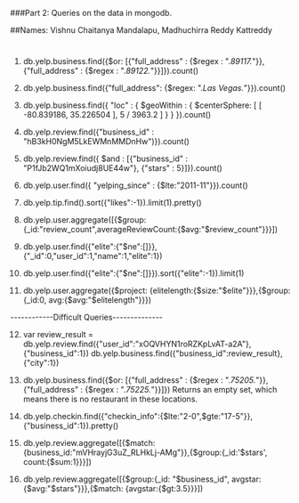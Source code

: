 ###Part 2: Queries on the data in mongodb.

##Names: Vishnu Chaitanya Mandalapu, Madhuchirra Reddy Kattreddy

#
1.	db.yelp.business.find({$or: [{"full_address" : {$regex : ".*89117.*"}},{"full_address" : {$regex : ".*89122.*"}}]}).count()

2.	db.yelp.business.find({"full_address": {$regex: ".*Las Vegas.*"}}).count()

3.	 db.yelp.business.find({ "loc" : { $geoWithin : { $centerSphere: [ [ -80.839186, 35.226504 ], 5 / 3963.2 ] } } }).count()

4.	db.yelp.review.find({"business_id" : "hB3kH0NgM5LkEWMnMMDnHw")}).count()


5.	db.yelp.review.find({ $and : [{"business_id" : "P1fJb2WQ1mXoiudj8UE44w"}, {"stars" : 5}]}).count()

6.	db.yelp.user.find({ "yelping_since" : {$lte:"2011-11"}}).count()

7.	db.yelp.tip.find().sort({"likes":-1}).limit(1).pretty()

8.	db.yelp.user.aggregate([{$group:{_id:"review_count",averageReviewCount:{$avg:"$review_count"}}}])

9.	db.yelp.user.find({"elite":{"$ne":[]}},{"_id":0,"user_id":1,"name":1,"elite":1})

10.	db.yelp.user.find({"elite":{"$ne":[]}}).sort({"elite":-1}).limit(1)

11.	db.yelp.user.aggregate({$project: {elitelength:{$size:"$elite"}}},{$group:{_id:0, avg:{$avg:"$elitelength"}}})

------------Difficult Queries--------------

12.	var review_result = db.yelp.review.find({"user_id":"xOQVHYN1roRZKpLvAT-a2A"},{"business_id":1})
	  db.yelp.business.find({"business_id":review_result},{"city":1})

13.	db.yelp.business.find({$or: [{"full_address" : {$regex : ".*75205.*"}},{"full_address" : {$regex : ".*75225.*"}}]})
	Returns an empty set, which means there is no restaurant in these locations.

14.	db.yelp.checkin.find({"checkin_info":{$lte:"2-0",$gte:"17-5"}},{"business_id":1}).pretty()

15.	db.yelp.review.aggregate([{$match:{business_id:"mVHrayjG3uZ_RLHkLj-AMg"}},{$group:{_id:'$stars', count:{$sum:1}}}])

16.	db.yelp.review.aggregate([{$group:{_id: "$business_id", avgstar:{$avg:"$stars"}}},{$match: {avgstar:{$gt:3.5}}}])
